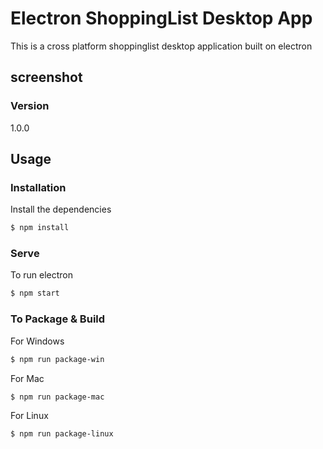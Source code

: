 # Electron ShoppingList Desktop App

This is a cross platform shoppinglist desktop application built on electron

## screenshot



### Version
1.0.0

## Usage

### Installation

Install the dependencies

```sh
$ npm install
```

### Serve
To run electron

```sh
$ npm start
```

### To Package & Build

For Windows

```sh
$ npm run package-win
```

For Mac

```sh
$ npm run package-mac
```

For Linux

```sh
$ npm run package-linux
```
